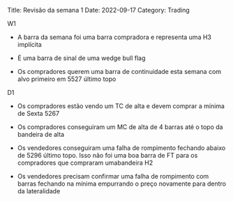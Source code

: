 Title: Revisão da semana 1
Date: 2022-09-17
Category: Trading

W1

* A barra da semana foi uma barra compradora e representa uma H3 implícita

* É uma barra de sinal de uma wedge bull flag

* Os compradores querem uma barra de continuidade esta semana com alvo primeiro em 5527 último topo

D1

* Os compradores estão vendo um TC de alta e devem comprar a mínima de Sexta 5267

* Os compradores conseguiram um MC de alta de 4 barras até o topo da bandeira de alta

* Os vendedores conseguiram uma falha de rompimento fechando abaixo de 5296 último topo. Isso não foi uma boa barra de FT para os compradores que compraram umabandeira H2

* Os vendedores precisam confirmar uma falha de rompimento com barras fechando na mínima empurrando o preço novamente para dentro da lateralidade


